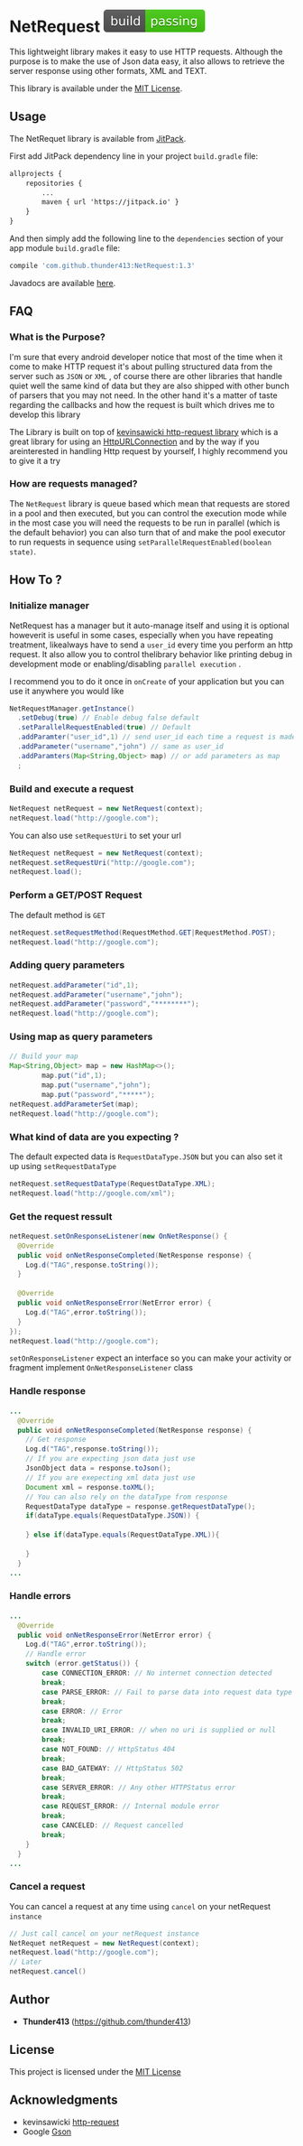 # NetRequest [![Build Status](passing.svg)](passing.svg)

This lightweight library makes it easy to use HTTP requests. Although  the purpose is to make the use of Json data easy, it also allows to retrieve the server response using other formats, XML and TEXT.

This library is available under the [MIT License](http://www.opensource.org/licenses/mit-license.php).

## Usage

The NetRequet library is available from [JitPack](https://jitpack.io/#thunder413/NetRequest/1.2).

First add JitPack dependency line in your project `build.gradle` file:

```xml
allprojects {
	repositories {
		...
		maven { url 'https://jitpack.io' }
	}
}
```

And then simply add the following line to the `dependencies` section of your app module `build.gradle` file:

```groovy
compile 'com.github.thunder413:NetRequest:1.3'
```

Javadocs are available [here](http://kevinsawicki.github.com/http-request/apidocs/index.html).

## FAQ

### What is the Purpose?

I'm sure that every android developer notice that most of the time when it come to make HTTP request it's about pulling structured data from the server such as `JSON` or `XML` , of course there are other libraries that handle quiet well the same kind of data but they are also shipped with other bunch of parsers that you may not need. In the other hand it's a matter of taste regarding the callbacks and how the request is built which drives me to develop this library

The Library is built on top of [kevinsawicki http-request library](https://github.com/kevinsawicki/http-request) which is a great library for using an [HttpURLConnection](http://download.oracle.com/javase/6/docs/api/java/net/HttpURLConnection.html) and by the way if you areinterested in handling Http request by yourself, I highly recommend you to give it a try

### How are requests managed?

The `NetRequest` library is queue
based which mean that requests are stored in a pool and then executed, but you can control the execution mode while in the most case you will need the requests to be run in parallel (which is the default behavior) you can also turn that of and make the pool executor to run requests in sequence using `setParallelRequestEnabled(boolean state)`.


## How To ?

### Initialize manager

NetRequest has a manager but it auto-manage itself and using it is optional howeverit is useful in some cases, especially when you have repeating treatment, likealways have to send a ``user_id`` every time you perform an http request. It also allow you to control thelibrary behavior like printing debug in development mode or enabling/disabling ``parallel execution`` .

I recommend you to do it once in ``onCreate``  of your application but you can use it anywhere you would like

```java
NetRequestManager.getInstance()
  .setDebug(true) // Enable debug false default
  .setParallelRequestEnabled(true) // Default
  .addParamter("user_id",1) // send user_id each time a request is made
  .addParameter("username","john") // same as user_id
  .addParamters(Map<String,Object> map) // or add parameters as map
  ;
```

### Build and execute a request

```java
NetRequest netRequest = new NetRequest(context);
netRequest.load("http://google.com");
```

You can also use ``setRequestUri`` to set your url

```java
NetRequest netRequest = new NetRequest(context);
netRequest.setRequestUri("http://google.com");
netRequest.load();
```

### Perform a GET/POST Request

The default method is  ``GET``

```java
netRequest.setRequestMethod(RequestMethod.GET|RequestMethod.POST);
netRequest.load("http://google.com");
```

### Adding query parameters

```java
netRequest.addParameter("id",1);
netRequest.addParameter("username","john");
netRequest.addParameter("password","********");
netRequest.load("http://google.com");
```

### Using map as query parameters

```java
// Build your map
Map<String,Object> map = new HashMap<>();
        map.put("id",1);
        map.put("username","john");
        map.put("password","*****");
netRequest.addParameterSet(map);
netRequest.load("http://google.com");
```

### What kind of data are you expecting ?

The default expected data is ``RequestDataType.JSON`` but you can also set it up using ``setRequestDataType``  

```java
netRequest.setRequestDataType(RequestDataType.XML);
netRequest.load("http://google.com/xml");
```

### Get the request ressult

```java
netRequest.setOnResponseListener(new OnNetResponse() {
  @Override
  public void onNetResponseCompleted(NetResponse response) {
    Log.d("TAG",response.toString());
  }
  
  @Override
  public void onNetResponseError(NetError error) {
    Log.d("TAG",error.toString());
  }
});
netRequest.load("http://google.com");
```

``setOnResponseListener`` expect an interface so you can make your activity or fragment implement ``OnNetResponseListener`` class

### Handle response

```java
...
  @Override
  public void onNetResponseCompleted(NetResponse response) {
  	// Get response
    Log.d("TAG",response.toString());
    // If you are expecting json data just use
    JsonObject data = response.toJson();
    // If you are exepecting xml data just use
    Document xml = response.toXML();
    // You can also rely on the dataType from response
    RequestDataType dataType = response.getRequestDataType();
    if(dataType.equals(RequestDataType.JSON)) {
      
    } else if(dataType.equals(RequestDataType.XML)){
      
    }
  }
...
```

### Handle errors

```java
...
  @Override
  public void onNetResponseError(NetError error) {
  	Log.d("TAG",error.toString());
    // Handle error
    switch (error.getStatus()) {
    	case CONNECTION_ERROR: // No internet connection detected
        break;
        case PARSE_ERROR: // Fail to parse data into request data type
       	break;
        case ERROR: // Error
        break;
        case INVALID_URI_ERROR: // when no uri is supplied or null
        break;
        case NOT_FOUND: // HttpStatus 404
        break;
        case BAD_GATEWAY: // HttpStatus 502
        break;
        case SERVER_ERROR: // Any other HTTPStatus error 
        break;  
      	case REQUEST_ERROR: // Internal module error
        break;
        case CANCELED: // Request cancelled
        break;
 	}
  }
...
```

### Cancel a request

You can cancel a request at any time using ``cancel`` on your netRequest ``instance`` 

```java
// Just call cancel on your netRequest instance
NetRequet netRequest = new NetRequest(context);
netRequest.load("http://google.com");
// Later
netRequest.cancel()
```



## Author

- **Thunder413** (https://github.com/thunder413)

## License

This project is licensed under the  [MIT License](http://www.opensource.org/licenses/mit-license.php) 

## Acknowledgments

- kevinsawicki [http-request](https://github.com/kevinsawicki/http-request) 
- Google [Gson](https://github.com/google/gson) 